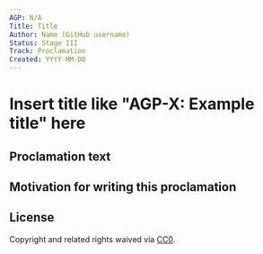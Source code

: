 ```yaml
---
AGP: N/A
Title: Title
Author: Name (GitHub username)
Status: Stage III
Track: Proclamation
Created: YYYY-MM-DD
---
```


# Insert title like "AGP-X: Example title" here

## Proclamation text


## Motivation for writing this proclamation


## License
Copyright and related rights waived via [CC0](https://creativecommons.org/publicdomain/zero/1.0/).
